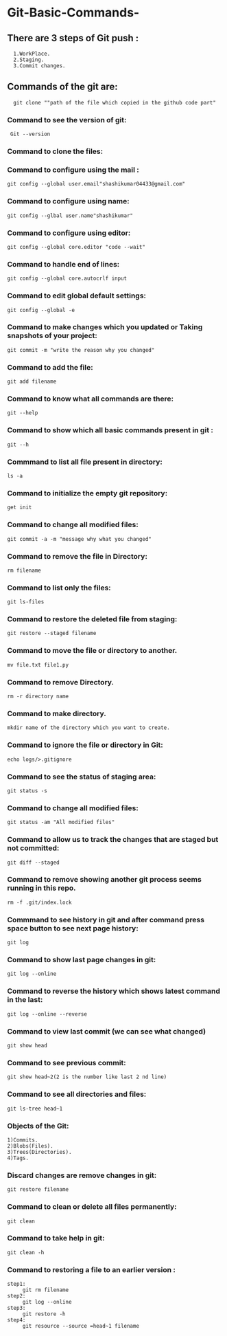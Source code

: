 # Git-Basic-Commands-
## There are 3 steps of Git push :
      1.WorkPlace.
      2.Staging.
      3.Commit changes.

## Commands of the git are:
      git clone ""path of the file which copied in the github code part"
### Command to see the version of git:
     Git --version
### Command to clone the files:
### Command to configure using the mail :
    git config --global user.email"shashikumar04433@gmail.com"

### Command to configure using name:
    git config --glbal user.name"shashikumar"

### Command to configure using editor:
    git config --global core.editor "code --wait"

### Command to handle end of lines:
    git config --global core.autocrlf input
    
### Command to edit global default settings:
    git config --global -e
### Command to make changes which you updated or Taking snapshots of your project:
    git commit -m "write the reason why you changed"
### Command to add the file:
    git add filename
### Command to know what all commands are there:
    git --help

### Command to show which all basic commands present in git :
    git --h
### Commmand to list all file present in directory:
    ls -a
### Command to initialize the empty git repository:
    get init
### Command to change all modified files:
    git commit -a -m "message why what you changed"
### Command to remove the file in Directory:
    rm filename
### Command to list only the  files:
    git ls-files
### Command to restore the deleted file from staging:
    git restore --staged filename
### Command to move the file or directory to another.
    mv file.txt file1.py
### Command to remove Directory.
    rm -r directory name
### Command to make directory.
    mkdir name of the directory which you want to create.
### Command to ignore the file or directory in Git:
    echo logs/>.gitignore
### Command to see the status of staging area:
    git status -s
### Command to change all modified files:
    git status -am "All modified files"
### Command to allow us to track the changes that are staged but not committed:
    git diff --staged
### Command to remove showing another git process seems running in this repo.
    rm -f .git/index.lock
    
### Commmand to see history in git and after command press space button to see next page history:
    git log
  
### Command to show last page changes in git:
    git log --online
### Command to reverse the history which shows latest command in the last:
    git log --online --reverse

### Command to view last commit (we can see what changed)
    git show head
 
### Command to see previous commit:
    git show head~2(2 is the number like last 2 nd line)
### Command to see all directories and files:
    git ls-tree head~1
### Objects of the Git:
    1)Commits.
    2)Blobs(Files).
    3)Trees(Directories).
    4)Tags.
### Discard changes are remove changes in git:
    git restore filename
### Command to clean or delete all files permanently:
    git clean 
### Command to take help in git:
    git clean -h
### Command to restoring a file to an earlier version :
    step1:
         git rm filename
    step2:
         git log --online
    step3:
         git restore -h
    step4:
         git resource --source =head~1 filename
  

         

         
         
         
    
         
